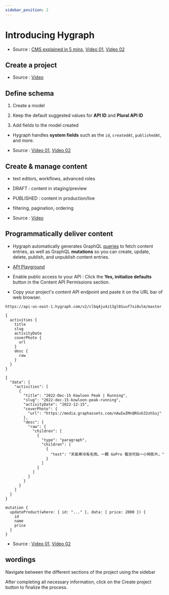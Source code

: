 ```yaml
---
sidebar_position: 2
---
```


# Introducing Hygraph

- Source : [CMS explained in 5 mins](https://hygraph.com/academy/headless-cms), [Video 01](https://youtu.be/s-47dgkrQns), [Video 02](https://youtu.be/SdyK5k4HXaQ)

## Create a project

- Source : [Video](https://youtu.be/SdyK5k4HXaQ)

## Define schema

1. Create a model

2. Keep the default suggested values for **API ID** and **Plural API ID**

3. Add fields to the model created

- Hygraph handles **system fields** such as the `id`, `createdAt`, `publishedAt`, and more.

- Source : [Video 01](https://youtu.be/gDlWGrg8nxw), [Video 02](https://youtu.be/W1x2OOFt7Ro)

## Create & manage content

- text editors, workflows, advanced roles

- DRAFT : content in staging/preview

- PUBLISHED : content in production/live

- filtering, pagination, ordering

- Source : [Video](https://youtu.be/FOhtCIUgsvw)

## Programmatically deliver content

- Hygraph automatically generates GraphQL [queries](https://hygraph.com/docs/api-reference/content-api/queries#fetching-with-relay) to fetch content entries, as well as GraphQL **mutations** so you can create, update, delete, publish, and unpublish content entries.

- [API Playground](https://hygraph.com/docs/api-reference/basics/api-playground)

- Enable public access to your API : Click the **Yes, initialize defaults** button in the Content API Permissions section.

- Copy your project's content API endpoint and paste it on the URL bar of web browser.

```text title='content API endpoint'
https://api-us-east-1.hygraph.com/v2/clbq4ju4z13gl01uuf7xi0ulm/master
```

```text title='make a query'
{
  activities {
    title
    slug
    activityDate
    coverPhoto {
      url
    }
    desc {
      raw
    }
  }
}
```

```text title='content on the Published stage is shown in web browser'
{
  "data": {
    "activities": [
      {
        "title": "2022-Dec-15 Kowloon Peak | Running",
        "slug": "2022-dec-15-kowloon-peak-running",
        "activityDate": "2022-12-15",
        "coverPhoto": {
          "url": "https://media.graphassets.com/nAwIwIMnQRGvb32xhSuj"
        },
        "desc": {
          "raw": {
            "children": [
              {
                "type": "paragraph",
                "children": [
                  {
                    "text": "天氣寒冷有毛雨。一顆 GoPro 電池可拍一小時影片。"
                  }
                ]
              }
            ]
          }
        }
      }
    ]
  }
}
```

```text title='mutation'
mutation {
  updateProduct(where: { id: "..." }, data: { price: 2000 }) {
    id
    name
    price
  }
}
```

- Source : [Video 01](https://youtu.be/gVMlC3_WEsA), [Video 02](https://youtu.be/KarkIAAx0s8)

## wordings

Navigate between the different sections of the project using the sidebar

After completing all necessary information, click on the Create project button to finalize the process.
